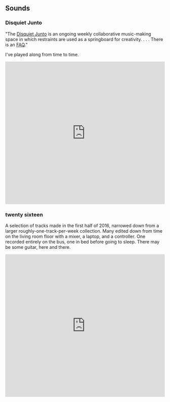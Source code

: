 ## Sounds

### Disquiet Junto

"The [Disquiet Junto](https://disquiet.com/) is an ongoing weekly collaborative music-making space in which restraints are used as a springboard for creativity. . . . There is an [FAQ](https://disquiet.com/2013/04/25/disquiet-junto-faq/)."

I've played along from time to time.

<iframe width="100%" height="450" scrolling="no" frameborder="no" allow="autoplay" src="https://w.soundcloud.com/player/?url=https%3A//api.soundcloud.com/playlists/605110194&color=%23ff5500&auto_play=false&hide_related=false&show_comments=true&show_user=true&show_reposts=false&show_teaser=true"></iframe>

### twenty sixteen

A selection of tracks made in the first half of 2016, narrowed down from a larger roughly-one-track-per-week collection. Many edited down from time  on the living room floor with a mixer, a laptop, and a controller. One recorded entirely on the bus, one in bed before going to sleep. There may be some guitar, here and there.

<iframe width="100%" height="450" scrolling="no" frameborder="no" allow="autoplay" src="https://w.soundcloud.com/player/?url=https%3A//api.soundcloud.com/playlists/186529337&color=%23ff5500&auto_play=false&hide_related=false&show_comments=true&show_user=true&show_reposts=false&show_teaser=true"></iframe>
